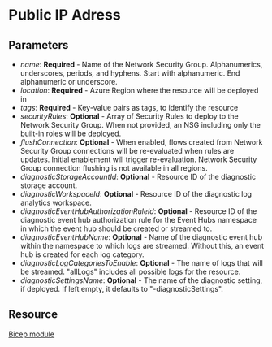 # Public IP Adress
## Parameters
* *name*: **Required** - Name of the Network Security Group. Alphanumerics, underscores, periods, and hyphens. Start with alphanumeric. End alphanumeric or underscore.
* *location*: **Required** - Azure Region where the resource will be deployed in
* *tags*: **Required** - Key-value pairs as tags, to identify the resource
* *securityRules*: **Optional** - Array of Security Rules to deploy to the Network Security Group. When not provided, an NSG including only the built-in roles will be deployed.
* *flushConnection*: **Optional** - When enabled, flows created from Network Security Group connections will be re-evaluated when rules are updates. Initial enablement will trigger re-evaluation. Network Security Group connection flushing is not available in all regions.
* *diagnosticStorageAccountId*: **Optional** - Resource ID of the diagnostic storage account.
* *diagnosticWorkspaceId*: **Optional** - Resource ID of the diagnostic log analytics workspace.
* *diagnosticEventHubAuthorizationRuleId*: **Optional** - Resource ID of the diagnostic event hub authorization rule for the Event Hubs namespace in which the event hub should be created or streamed to.
* *diagnosticEventHubName*: **Optional** - Name of the diagnostic event hub within the namespace to which logs are streamed. Without this, an event hub is created for each log category.
* *diagnosticLogCategoriesToEnable*: **Optional** - The name of logs that will be streamed. "allLogs" includes all possible logs for the resource.
* *diagnosticSettingsName*: **Optional** - The name of the diagnostic setting, if deployed. If left empty, it defaults to "<resourceName>-diagnosticSettings".

## Resource
[Bicep module](/code/01%20-%20Modules/docs/nsg.md)